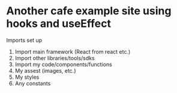 # Another cafe example site using hooks and useEffect

Imports set up

1. Import main framework (React from react etc.)
2. Import other libraries/tools/sdks
3. Import my code/components/functions
4. My assest (images, etc.)
5. My styles
6. Any constants
